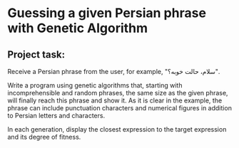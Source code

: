 # Guessing a given Persian phrase with Genetic Algorithm



## Project task:

Receive a Persian phrase from the user, for example, "سلام، حالت خوبه؟".

Write a program using genetic algorithms that, starting with incomprehensible and random phrases, the same size as the given phrase, will finally reach this phrase and show it.
As it is clear in the example, the phrase can include punctuation characters and numerical figures in addition to Persian letters and characters.

In each generation, display the closest expression to the target expression and its degree of fitness. 
